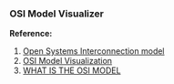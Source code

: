 ### OSI Model Visualizer

**Reference:**
1. [Open Systems Interconnection model](https://github.com/b1nary/OSI-Model)
2. [OSI Model Visualization](https://benheater.com/osi-model-visualization/)
3. [WHAT IS THE OSI MODEL](https://blog.smartbuildingsacademy.com/what-is-the-osi-model)
